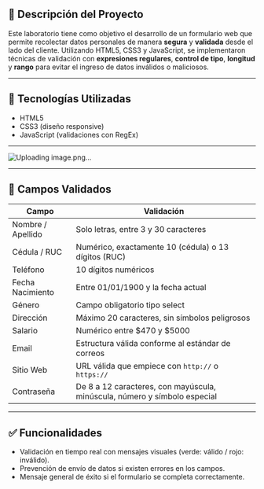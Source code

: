 ## 📌 Descripción del Proyecto

Este laboratorio tiene como objetivo el desarrollo de un formulario web que permite recolectar datos personales de manera **segura** y **validada** desde el lado del cliente. Utilizando HTML5, CSS3 y JavaScript, se implementaron técnicas de validación con **expresiones regulares**, **control de tipo**, **longitud** y **rango** para evitar el ingreso de datos inválidos o maliciosos.

---

## 🧪 Tecnologías Utilizadas

- HTML5
- CSS3 (diseño responsive)
- JavaScript (validaciones con RegEx)
---
![Uploading image.png…]()

---

## 📄 Campos Validados

| Campo             | Validación                                                               |
|------------------|--------------------------------------------------------------------------|
| Nombre / Apellido| Solo letras, entre 3 y 30 caracteres                                     |
| Cédula / RUC     | Numérico, exactamente 10 (cédula) o 13 dígitos (RUC)                     |
| Teléfono         | 10 dígitos numéricos                                                     |
| Fecha Nacimiento | Entre 01/01/1900 y la fecha actual                                       |
| Género           | Campo obligatorio tipo select                                            |
| Dirección        | Máximo 20 caracteres, sin símbolos peligrosos                            |
| Salario          | Numérico entre $470 y $5000                                              |
| Email            | Estructura válida conforme al estándar de correos                        |
| Sitio Web        | URL válida que empiece con `http://` o `https://`                        |
| Contraseña       | De 8 a 12 caracteres, con mayúscula, minúscula, número y símbolo especial|

---

## ✅ Funcionalidades

- Validación en tiempo real con mensajes visuales (verde: válido / rojo: inválido).
- Prevención de envío de datos si existen errores en los campos.
- Mensaje general de éxito si el formulario se completa correctamente.
